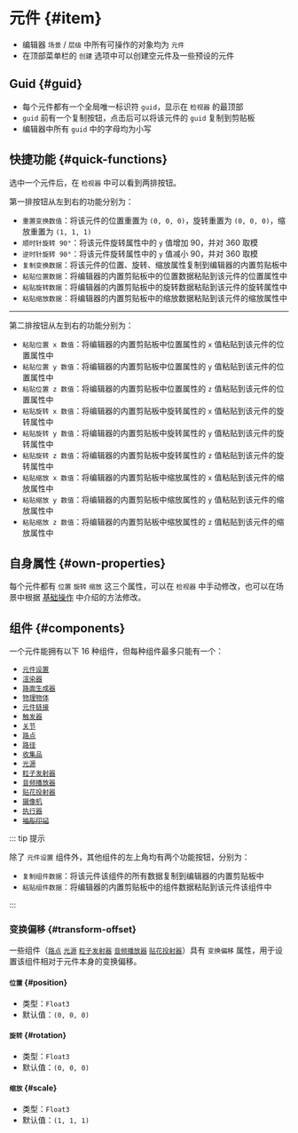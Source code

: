# 元件 {#item}

- 编辑器 `场景` / `层级` 中所有可操作的对象均为 `元件`
- 在顶部菜单栏的 `创建` 选项中可以创建空元件及一些预设的元件

## Guid {#guid}

- 每个元件都有一个全局唯一标识符 `guid`，显示在 `检视器` 的最顶部
- `guid` 前有一个复制按钮，点击后可以将该元件的 `guid` 复制到剪贴板
- 编辑器中所有 `guid` 中的字母均为小写

## 快捷功能 {#quick-functions}

选中一个元件后，在 `检视器` 中可以看到两排按钮。

第一排按钮从左到右的功能分别为：

- `重置变换数值`：将该元件的位置重置为 `(0, 0, 0)`，旋转重置为 `(0, 0, 0)`，缩放重置为 `(1, 1, 1)`
- `顺时针旋转 90°`：将该元件旋转属性中的 `y` 值增加 90，并对 360 取模
- `逆时针旋转 90°`：将该元件旋转属性中的 `y` 值减小 90，并对 360 取模
- `复制变换数据`：将该元件的位置、旋转、缩放属性复制到编辑器的内置剪贴板中
- `粘贴位置数据`：将编辑器的内置剪贴板中的位置数据粘贴到该元件的位置属性中
- `粘贴旋转数据`：将编辑器的内置剪贴板中的旋转数据粘贴到该元件的旋转属性中
- `粘贴缩放数据`：将编辑器的内置剪贴板中的缩放数据粘贴到该元件的缩放属性中

---

第二排按钮从左到右的功能分别为：

- `粘贴位置 x 数值`：将编辑器的内置剪贴板中位置属性的 `x` 值粘贴到该元件的位置属性中
- `粘贴位置 y 数值`：将编辑器的内置剪贴板中位置属性的 `y` 值粘贴到该元件的位置属性中
- `粘贴位置 z 数值`：将编辑器的内置剪贴板中位置属性的 `z` 值粘贴到该元件的位置属性中
- `粘贴旋转 x 数值`：将编辑器的内置剪贴板中旋转属性的 `x` 值粘贴到该元件的旋转属性中
- `粘贴旋转 y 数值`：将编辑器的内置剪贴板中旋转属性的 `y` 值粘贴到该元件的旋转属性中
- `粘贴旋转 z 数值`：将编辑器的内置剪贴板中旋转属性的 `z` 值粘贴到该元件的旋转属性中
- `粘贴缩放 x 数值`：将编辑器的内置剪贴板中缩放属性的 `x` 值粘贴到该元件的缩放属性中
- `粘贴缩放 y 数值`：将编辑器的内置剪贴板中缩放属性的 `y` 值粘贴到该元件的缩放属性中
- `粘贴缩放 z 数值`：将编辑器的内置剪贴板中缩放属性的 `z` 值粘贴到该元件的缩放属性中

## 自身属性 {#own-properties}

每个元件都有 `位置` `旋转` `缩放` 这三个属性，可以在 `检视器` 中手动修改，也可以在场景中根据 [基础操作](../../start/basicOperation#元件调整) 中介绍的方法修改。

## 组件 {#components}

一个元件能拥有以下 16 种组件，但每种组件最多只能有一个：

- [`元件设置`](settings)
- [`渲染器`](renderer)
- [`路面生成器`](roadGenerator)
- [`物理物体`](physicsObject)
- [`元件链接`](itemLink)
- [`触发器`](trigger)
- [`关节`](joint)
- [`路点`](wayPoint)
- [`路径`](wayPath)
- [`收集品`](collection)
- [`光源`](light)
- [`粒子发射器`](particleEmitter)
- [`音频播放器`](audioPlayer)
- [`贴花投射器`](decal)
- [`摄像机`](camera)
- [`执行器`](executor)
- ~~[`地形印记`](terrainStamp)~~

::: tip 提示

除了 `元件设置` 组件外，其他组件的左上角均有两个功能按钮，分别为：

- `复制组件数据`：将该元件该组件的所有数据复制到编辑器的内置剪贴板中
- `粘贴组件数据`：将编辑器的内置剪贴板中的组件数据粘贴到该元件该组件中

:::

### 变换偏移 {#transform-offset}

一些组件（[`路点`](wayPoint) [`光源`](light) [`粒子发射器`](particleEmitter) [`音频播放器`](audioPlayer) [`贴花投射器`](decal)）具有 `变换偏移` 属性，用于设置该组件相对于元件本身的变换偏移。

#### `位置` {#position}

- 类型：`Float3`
- 默认值：`(0, 0, 0)`

#### `旋转` {#rotation}

- 类型：`Float3`
- 默认值：`(0, 0, 0)`

#### `缩放` {#scale}

- 类型：`Float3`
- 默认值：`(1, 1, 1)`
